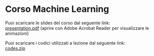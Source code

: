 # Corso Machine Learning

Puoi scaricare le slides del corso dal seguente link:<br>
[presentation.pdf](../../releases/latest/download/presentation.pdf) (aprire con Adobe Acrobat Reader per visualizzare le animazioni)

Puoi scaricare i codici utilizzati a lezione dal seguente link:<br>
[codes.zip](../../releases/latest/download/codes.zip)
